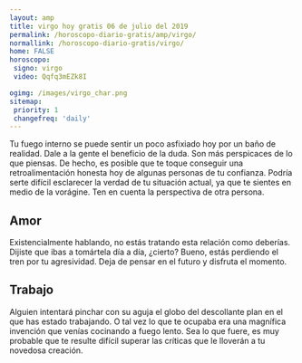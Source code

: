 ```yaml
---
layout: amp
title: virgo hoy gratis 06 de julio del 2019 
permalink: /horoscopo-diario-gratis/amp/virgo/
normallink: /horoscopo-diario-gratis/virgo/
home: FALSE
horoscopo:
 signo: virgo
 video: Qqfq3mEZk8I

ogimg: /images/virgo_char.png
sitemap:
 priority: 1
 changefreq: 'daily'
---
```



Tu fuego interno se puede sentir un poco asfixiado hoy por un baño de realidad. Dale a la gente el beneficio de la duda. Son más perspicaces de lo que piensas. De hecho, es posible que te toque conseguir una retroalimentación honesta hoy de algunas personas de tu confianza. Podría serte difícil esclarecer la verdad de tu situación actual, ya que te sientes en medio de la vorágine. Ten en cuenta la perspectiva de otra persona.

## Amor

Existencialmente hablando, no estás tratando esta relación como deberías. Dijiste que ibas a tomártela día a día, ¿cierto? Bueno, estás perdiendo el tren por tu agresividad. Deja de pensar en el futuro y disfruta el momento.

## Trabajo

Alguien intentará pinchar con su aguja el globo del descollante plan en el que has estado trabajando. O tal vez lo que te ocupaba era una magnífica invención que venías cocinando a fuego lento. Sea lo que fuere, es muy probable que te resulte difícil superar las críticas que le lloverán a tu novedosa creación.